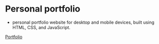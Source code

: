 # Personal portfolio

- personal portfolio website for desktop and mobile devices, built using HTML, CSS, and JavaScript.
 
[Portfolio](https://vicktrk.github.io/)
